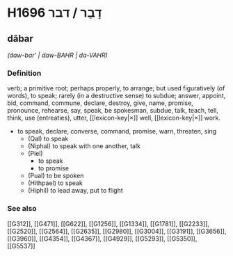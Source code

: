 # H1696 דָבַר / דבר

## dâbar

_(daw-bar' | daw-BAHR | da-VAHR)_

### Definition

verb; a primitive root; perhaps properly, to arrange; but used figuratively (of words), to speak; rarely (in a destructive sense) to subdue; answer, appoint, bid, command, commune, declare, destroy, give, name, promise, pronounce, rehearse, say, speak, be spokesman, subdue, talk, teach, tell, think, use (entreaties), utter, [[lexicon-key|×]] well, [[lexicon-key|×]] work.

- to speak, declare, converse, command, promise, warn, threaten, sing
    - (Qal) to speak
    - (Niphal) to speak with one another, talk
    - (Piel)
        - to speak
        - to promise
    - (Pual) to be spoken
    - (Hithpael) to speak
    - (Hiphil) to lead away, put to flight
### See also

[[G312]], [[G471]], [[G622]], [[G1256]], [[G1334]], [[G1781]], [[G2233]], [[G2520]], [[G2564]], [[G2635]], [[G2980]], [[G3004]], [[G3191]], [[G3656]], [[G3960]], [[G4354]], [[G4367]], [[G4929]], [[G5293]], [[G5350]], [[G5537]]

